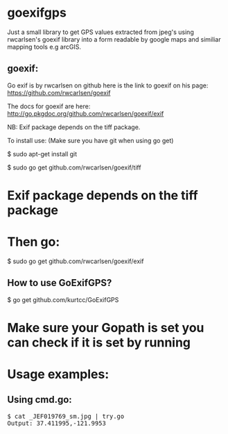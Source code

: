 goexifgps
=========

Just a small library to get GPS values extracted from jpeg's using rwcarlsen's goexif library into a form readable by google maps and similiar mapping tools e.g arcGIS.

goexif:
-------

Go exif is by rwcarlsen on github here is the link to goexif on his page:
https://github.com/rwcarlsen/goexif

The docs for goexif are here:
http://go.pkgdoc.org/github.com/rwcarlsen/goexif/exif

NB: Exif package depends on the tiff package.

To install use:  (Make sure you have git when using go get)

$ sudo apt-get install git

$ sudo go get github.com/rwcarlsen/goexif/tiff

# Exif package depends on the tiff package

# Then go:

$ sudo go get github.com/rwcarlsen/goexif/exif


How to use GoExifGPS?
---------------------

$ go get github.com/kurtcc/GoExifGPS  
# Make sure your Gopath is set you can check if it is set by running 



# Usage examples:



</pre>

Using cmd.go:
---------------


<pre>
$ cat _JEF019769_sm.jpg | try.go
Output: 37.411995,-121.9953
</pre>




